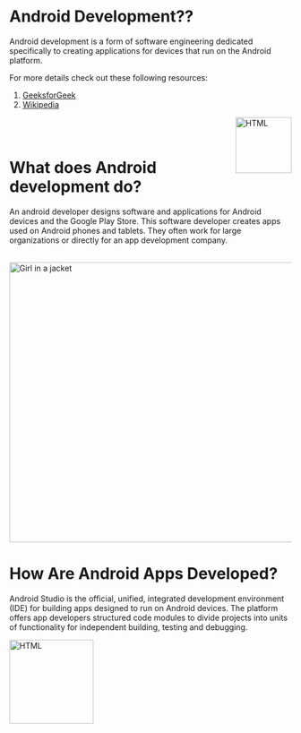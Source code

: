 <div >
    <h1>Android Development??</h1>
</div>   


Android development is a form of software engineering dedicated specifically to creating applications for devices that run on the Android platform. 

For more details check out these following resources:
 
1. [GeeksforGeek](https://www.geeksforgeeks.org/introduction-to-android-development/)
1. [Wikipedia](https://en.wikipedia.org/wiki/Android_software_development)

 
<img align="right" src="https://cdn-icons-png.flaticon.com/512/888/888839.png" height="100" alt="HTML">
<br>
<br>
<div >
    <h1>What does Android development do?</h1>
    
   An android developer designs software and applications for Android devices and the Google Play Store. This software 
  developer creates apps used on Android phones and tablets. They often work for large organizations or directly for an app development company. 
</div>
<br>

<img src="https://www.simplilearn.com/ice9/free_resources_article_thumb/How_to_Become_an_Android_Developer.jpg" alt="Girl in a jacket" width="1000" height="500">
 
 <div >
    <h1>How Are Android Apps Developed?</h1>
</div>   
 
Android Studio is the official, unified, integrated development environment (IDE) for building apps designed to run on Android devices. The platform offers app developers structured code modules to divide projects into units of functionality for independent building, testing and debugging. 

<img align="left" src="https://1.bp.blogspot.com/-LgTa-xDiknI/X4EflN56boI/AAAAAAAAPuk/24YyKnqiGkwRS9-_9suPKkfsAwO4wHYEgCLcBGAsYHQ/s0/image9.png" height="150" alt="HTML">
